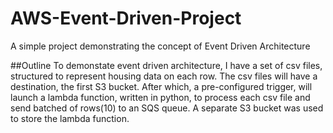 # AWS-Event-Driven-Project
A simple project demonstrating the concept of Event Driven Architecture

##Outline
To demonstate event driven architecture, I have a set of csv files, structured to represent housing data on each row.
The csv files will have a destination, the first S3 bucket. After which, a pre-configured trigger, will launch a lambda function, written in python, to process each csv file and send batched of rows(10) to an SQS queue.
A separate S3 bucket was used to store the lambda function.
